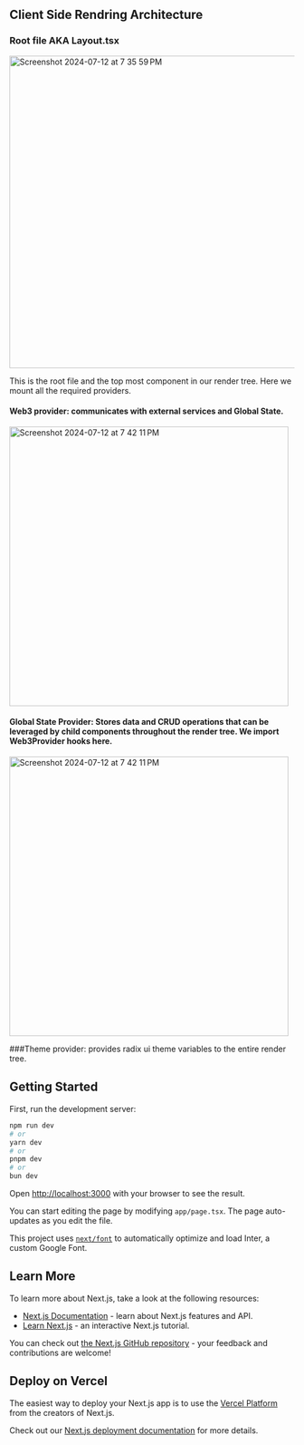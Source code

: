 ## Client Side Rendring Architecture
### Root file AKA Layout.tsx

<img width="551" alt="Screenshot 2024-07-12 at 7 35 59 PM" src="https://github.com/user-attachments/assets/3b13decf-f631-4db5-a183-a6df7ee15652">

This is the root file and the top most component in our render tree. Here we mount all the required providers.
#### Web3 provider: communicates with external services and Global State. 
<img width="493" alt="Screenshot 2024-07-12 at 7 42 11 PM" src="https://github.com/user-attachments/assets/bf3060f3-df2b-4c9b-9c86-6839277dcca6">

#### Global State Provider: Stores data and CRUD operations that can be leveraged by child components throughout the render tree. We import Web3Provider hooks here. 
<img width="493" alt="Screenshot 2024-07-12 at 7 42 11 PM" src="https://github.com/user-attachments/assets/bf3060f3-df2b-4c9b-9c86-6839277dcca6">

###Theme provider: provides radix ui theme variables to the entire render tree. 







## Getting Started

First, run the development server:

```bash
npm run dev
# or
yarn dev
# or
pnpm dev
# or
bun dev
```

Open [http://localhost:3000](http://localhost:3000) with your browser to see the result.

You can start editing the page by modifying `app/page.tsx`. The page auto-updates as you edit the file.

This project uses [`next/font`](https://nextjs.org/docs/basic-features/font-optimization) to automatically optimize and load Inter, a custom Google Font.

## Learn More

To learn more about Next.js, take a look at the following resources:

- [Next.js Documentation](https://nextjs.org/docs) - learn about Next.js features and API.
- [Learn Next.js](https://nextjs.org/learn) - an interactive Next.js tutorial.

You can check out [the Next.js GitHub repository](https://github.com/vercel/next.js/) - your feedback and contributions are welcome!

## Deploy on Vercel

The easiest way to deploy your Next.js app is to use the [Vercel Platform](https://vercel.com/new?utm_medium=default-template&filter=next.js&utm_source=create-next-app&utm_campaign=create-next-app-readme) from the creators of Next.js.

Check out our [Next.js deployment documentation](https://nextjs.org/docs/deployment) for more details.
